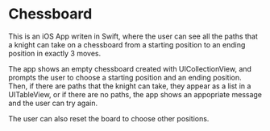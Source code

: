 # Chessboard

This is an iOS App writen in Swift, where the user can see all the paths that a knight can take on a chessboard from a starting position to an ending position in exactly 3 moves.

The app shows an empty chessboard created with UICollectionView, and prompts the user to choose a starting position and an ending position.
Then, if there are paths that the knight can take, they appear as a list in a UITableView, or if there are no paths, the app shows an appopriate message and the user can try again.

The user can also reset the board to choose other positions.
